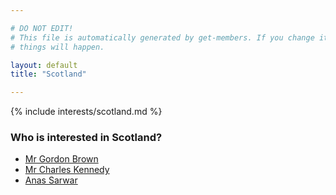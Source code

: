 ```yaml
---

# DO NOT EDIT!
# This file is automatically generated by get-members. If you change it, bad
# things will happen.

layout: default
title: "Scotland"

---
```


{% include interests/scotland.md %}

### Who is interested in Scotland?


* [Mr Gordon Brown](members/mr-gordon-brown.html)
* [Mr Charles Kennedy](members/mr-charles-kennedy.html)
* [Anas Sarwar](members/anas-sarwar.html)
